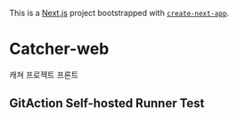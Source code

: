 This is a [Next.js](https://nextjs.org/) project bootstrapped with [`create-next-app`](https://github.com/vercel/next.js/tree/canary/packages/create-next-app).

# Catcher-web

캐쳐 프로젝트 프론트

## GitAction Self-hosted Runner Test
